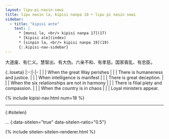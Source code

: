 ```yaml
---
layout: lipu-pi-nasin-sewi
title: lipu nasin la, kipisi nanpa 18 • lipu pi nasin sewi
sidebar:
  - title: "kipisi ante"
    text: |
      * [monsi la, <br/> kipisi nanpa 17](17)
      * [kipisi ale](index)
      * [sinpin la, <br/> kipisi nanpa 19](19)
      {:.kipisi-nav-sidebar}
---
```


大道废、有仁义。慧智出、有大伪。六亲不和、有孝慈。国家昏乱、有忠臣。

{:.loseta}
|:-:|-|-
|  |  | When the great Way perishes
|  |  | There is humaneness and justice.
|  |  | When intelligence is manifest
|  |  | There is great deception.
|  |  | When the six relationships are not in harmony
|  |  | There is filial piety and compassion.
|  |  | When the country is in chaos
|  |  | Loyal ministers appear.

{% include kipisi-nav.html num=18 %}

-------
{:#sitelen}

...
{:data-sitelen="true" data-sitelen-ratio="0.5"}

{% include sitelen-sitelen-renderer.html %}
